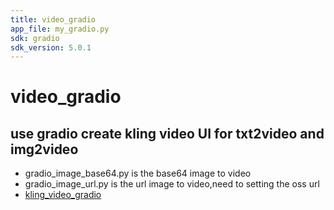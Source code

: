 ```yaml
---
title: video_gradio
app_file: my_gradio.py
sdk: gradio
sdk_version: 5.0.1
---
```

# video_gradio

## use gradio create kling video UI for txt2video and img2video

* gradio_image_base64.py is the base64 image to video
* gradio_image_url.py is the url image to video,need to setting the oss url
* [kling_video_gradio](https://github.com/braintown/kling_video_gradio.git)

